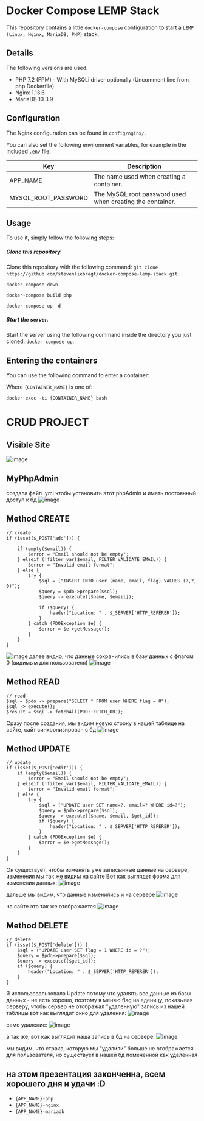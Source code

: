 # Docker Compose LEMP Stack

This repository contains a little `docker-compose` configuration to start a `LEMP (Linux, Nginx, MariaDB, PHP)` stack.

## Details

The following versions are used.

* PHP 7.2 (FPM) - With MySQLi driver optionally (Uncomment line from php.Dockerfile)
* Nginx 1.13.6
* MariaDB 10.3.9

## Configuration

The Nginx configuration can be found in `config/nginx/`.

You can also set the following environment variables, for example in the included `.env` file:

| Key | Description |
|-----|-------------|
|APP_NAME|The name used when creating a container.|
|MYSQL_ROOT_PASSWORD|The MySQL root password used when creating the container.|

## Usage

To use it, simply follow the following steps:

##### Clone this repository.

Clone this repository with the following command: `git clone https://github.com/stevenliebregt/docker-compose-lemp-stack.git`.

`docker-compose down`

`docker-compose build php`

`docker-compose up -d`



##### Start the server.

Start the server using the following command inside the directory you just cloned: `docker-compose up`.



## Entering the containers

You can use the following command to enter a container:

Where `{CONTAINER_NAME}` is one of:

`docker exec -ti {CONTAINER_NAME} bash`

# CRUD PROJECT
## Visible Site
![image](https://github.com/user-attachments/assets/03519312-6939-4c8f-b8b7-1ea39d6e6ddf)

## MyPhpAdmin
создала файл .yml чтобы установить этот phpAdmin и иметь постоянный доступ к бд
![image](https://github.com/user-attachments/assets/1211dc55-b869-405d-b2c0-4f560afbd3ad)

## Method CREATE

```
// create
if (isset($_POST['add'])) {

    if (empty($email)) {
        $error = "Email should not be empty";
    } elseif (!filter_var($email, FILTER_VALIDATE_EMAIL)) {
        $error = "Invalid email format";
    } else {  
        try {
            $sql = ("INSERT INTO user (name, email, flag) VALUES (?,?, 0)");
            $query = $pdo->prepare($sql);
            $query -> execute([$name, $email]);

            if ($query) {
                header("Location: " . $_SERVER['HTTP_REFERER']);
            }
        } catch (PDOException $e) {
            $error = $e->getMessage();
        }
    }
}
```

![image](https://github.com/user-attachments/assets/7943c496-23e1-4434-9440-a551e4bd39c2)
далее видно, что данные сохранились в базу данных с флагом 0 (видимым для пользователя)
![image](https://github.com/user-attachments/assets/399382a1-1950-4434-a4a6-8f4af93c042d)

## Method READ

```
// read
$sql = $pdo -> prepare("SELECT * FROM user WHERE flag = 0");
$sql -> execute();
$result = $sql -> fetchAll(PDO::FETCH_OBJ);
```

Сразу после создания, мы видим новую строку в нашей таблице на сайте, сайт синхронизирован с бд
![image](https://github.com/user-attachments/assets/14a4343d-a214-466a-98db-93abaf3a4c1c)


## Method UPDATE

```
// update
if (isset($_POST['edit'])) {
    if (empty($email)) {
        $error = "Email should not be empty";
    } elseif (!filter_var($email, FILTER_VALIDATE_EMAIL)) {
        $error = "Invalid email format";
    } else {
        try {
            $sql = ("UPDATE user SET name=?, email=? WHERE id=?");
            $query = $pdo->prepare($sql);
            $query -> execute([$name, $email, $get_id]);
            if ($query) {
                header("Location: " . $_SERVER['HTTP_REFERER']);
            }
        } catch (PDOException $e) {
            $error = $e->getMessage();
        }
    }   
}
```

Он существует, чтобы изменять уже записынные данные на сервере, изменения мы так же видим на сайте
Вот как выглядет форма для изменения данных:
![image](https://github.com/user-attachments/assets/c8ecf897-632f-4ade-b40f-ce663334285c)

дальше мы видим, что данные изменились и на сервере
![image](https://github.com/user-attachments/assets/bc24dc5f-9760-45e2-bff5-9632998af119)

на сайте это так же отображается
![image](https://github.com/user-attachments/assets/78370883-a5b4-490e-a0d8-44f527d0d0c2)


## Method DELETE

```
// delete
if (isset($_POST['delete'])) {
    $sql = ("UPDATE user SET flag = 1 WHERE id = ?");
    $query = $pdo->prepare($sql);
    $query -> execute([$get_id]);
    if ($query) {
        header("Location: " . $_SERVER['HTTP_REFERER']);
    }
}
```

Я использовальзовала Update потому что удалять все данные из базы данных - не есть хорошо, поэтому я меняю flag на еденицу, показывая серверу, чтобы сервер не отображал "удаленную" запись из нашей таблицы
вот как выглядит окно для удаления:
![image](https://github.com/user-attachments/assets/62e5dd1e-f74c-4f7c-9e48-8770724aa69e)

само удаление:
![image](https://github.com/user-attachments/assets/2c57be65-7f15-4b39-af32-73c20d704a8f)

а так же, вот как выглядит наша запись в бд на сервере:
![image](https://github.com/user-attachments/assets/dfb0b6ac-5ba3-4f5d-b7e3-8db03e70b04a)

мы видим, что страка, которую мы "удалили" больше не отображается для пользователя, но существует в нашей бд помеченной как удаленная 

## на этом презентация законченна, всем хорошего дня и удачи :D




* `{APP_NAME}-php`
* `{APP_NAME}-nginx`
* `{APP_NAME}-mariadb`
